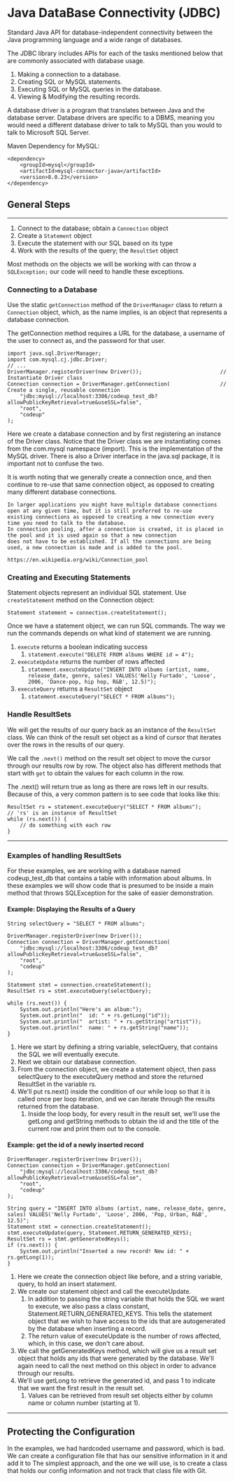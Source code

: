 # Java DataBase Connectivity (JDBC)
Standard Java API for database-independent connectivity between the Java programming language and a wide range of databases.

The JDBC library includes APIs for each of the tasks mentioned below that are commonly associated with database usage.

1. Making a connection to a database.
2. Creating SQL or MySQL statements.
3. Executing SQL or MySQL queries in the database.
4. Viewing & Modifying the resulting records.


A database driver is a program that translates between Java and the database server. Database drivers are specific to a DBMS, meaning you would need a different database driver to talk to MySQL than you would to talk to Microsoft SQL Server.

Maven Dependency for MySQL:

    <dependency>
        <groupId>mysql</groupId>
        <artifactId>mysql-connector-java</artifactId>
        <version>8.0.23</version>
    </dependency>

## General Steps
<hr>

1. Connect to the database; obtain a `Connection` object
2. Create a `Statement` object
3. Execute the statement with our SQL based on its type
4. Work with the results of the query; the `ResultSet` object

Most methods on the objects we will be working with can throw a `SQLException;` our code will need to handle these exceptions.

### Connecting to a Database
Use the static `getConnection` method of the `DriverManager` class to return a `Connection` object, which, as the name implies, is an object that represents a database connection.

The getConnection method requires a URL for the database, a username of the user to connect as, and the password for that user.

    import java.sql.DriverManager;
    import com.mysql.cj.jdbc.Driver;
    // ...
    DriverManager.registerDriver(new Driver());                         // Instantiate Driver class
    Connection connection = DriverManager.getConnection(                // Create a single, reusable connection
        "jdbc:mysql://localhost:3306/codeup_test_db?allowPublicKeyRetrieval=true&useSSL=false",
        "root",
        "codeup"
    );
Here we create a database connection and by first registering an instance of the Driver class. Notice that the Driver class we are instantiating comes from the com.mysql namespace (import). This is the implementation of the MySQL driver. There is also a Driver interface in the java.sql package, it is important not to confuse the two.

It is worth noting that we generally create a connection once, and then continue to re-use that same connection object, as opposed to creating many different database connections.

    In larger applications you might have multiple database connections open at any given time, but it is still preferred to re-use 
    existing connections as opposed to creating a new connection every time you need to talk to the database. 
    In connection pooling, after a connection is created, it is placed in the pool and it is used again so that a new connection 
    does not have to be established. If all the connections are being used, a new connection is made and is added to the pool. 

    https://en.wikipedia.org/wiki/Connection_pool

### Creating and Executing Statements
Statement objects represent an individual SQL statement. Use `createStatement` method on the Connection object:

    Statement statement = connection.createStatement();
Once we have a statement object, we can run SQL commands. The way we run the commands depends on what kind of statement we are running.
1. `execute` returns a boolean indicating success
   1. `statement.execute("DELETE FROM albums WHERE id = 4");`
2. `executeUpdate` returns the number of rows affected
   1. `statement.executeUpdate("INSERT INTO albums (artist, name, release_date, genre, sales) VALUES('Nelly Furtado', 'Loose', 2006, 'Dance-pop, hip hop, R&B', 12.5)");`
3. `executeQuery` returns a `ResultSet` object
   1. `statement.executeQuery("SELECT * FROM albums");`

### Handle ResultSets
We will get the results of our query back as an instance of the `ResultSet` class. We can think of the result set object as a kind of cursor that iterates over the rows in the results of our query.

We call the `.next()` method on the result set object to move the cursor through our results row by row. The object also has different methods that start with `get` to obtain the values for each column in the row.

The .next() will return true as long as there are rows left in our results. Because of this, a very common pattern is to see code that looks like this:

    ResultSet rs = statement.executeQuery("SELECT * FROM albums");
    // 'rs' is an instance of ResultSet
    while (rs.next()) {
        // do something with each row
    }

<hr>

### Examples of handling ResultSets
For these examples, we are working with a database named codeup_test_db that contains a table with information about albums. In these examples we will show code that is presumed to be inside a main method that throws SQLException for the sake of easier demonstration.

#### Example: Displaying the Results of a Query

    String selectQuery = "SELECT * FROM albums";
    
    DriverManager.registerDriver(new Driver());
    Connection connection = DriverManager.getConnection(
        "jdbc:mysql://localhost:3306/codeup_test_db?allowPublicKeyRetrieval=true&useSSL=false",
        "root",
        "codeup"
    );
    
    Statement stmt = connection.createStatement();
    ResultSet rs = stmt.executeQuery(selectQuery);
    
    while (rs.next()) {
        System.out.println("Here's an album:");
        System.out.println("  id: " + rs.getLong("id"));
        System.out.println("  artist: " + rs.getString("artist"));
        System.out.println("  name: " + rs.getString("name"));
    }

1. Here we start by defining a string variable, selectQuery, that contains the SQL we will eventually execute.
2. Next we obtain our database connection.
3. From the connection object, we create a statement object, then pass selectQuery to the executeQuery method and store the returned ResultSet in the variable rs.
4. We'll put rs.next() inside the condition of our while loop so that it is called once per loop iteration, and we can iterate through the results returned from the database. 
   1. Inside the loop body, for every result in the result set, we'll use the getLong and getString methods to obtain the id and the title of the current row and print them out to the console.

#### Example: get the id of a newly inserted record

    DriverManager.registerDriver(new Driver());
    Connection connection = DriverManager.getConnection(
        "jdbc:mysql://localhost:3306/codeup_test_db?allowPublicKeyRetrieval=true&useSSL=false",
        "root",
        "codeup"
    );

    String query = "INSERT INTO albums (artist, name, release_date, genre, sales) VALUES('Nelly Furtado', 'Loose', 2006, 'Pop, Urban, R&B', 12.5)";
    Statement stmt = connection.createStatement();
    stmt.executeUpdate(query, Statement.RETURN_GENERATED_KEYS);
    ResultSet rs = stmt.getGeneratedKeys();
    if (rs.next()) {
        System.out.println("Inserted a new record! New id: " + rs.getLong(1));
    }

1. Here we create the connection object like before, and a string variable, query, to hold an insert statement.
2. We create our statement object and call the executeUpdate. 
   1. In addition to passing the string variable that holds the SQL we want to execute, we also pass a class constant, Statement.RETURN_GENERATED_KEYS. This tells the statement object that we wish to have access to the ids that are autogenerated by the database when inserting a record.
   2. The return value of executeUpdate is the number of rows affected, which, in this case, we don't care about.
3. We call the getGeneratedKeys method, which will give us a result set object that holds any ids that were generated by the database. We'll again need to call the next method on this object in order to advance through our results.
4. We'll use getLong to retrieve the generated id, and pass 1 to indicate that we want the first result in the result set. 
   1. Values can be retrieved from result set objects either by column name or column number (starting at 1).

<hr>

## Protecting the Configuration
In the examples, we had hardcoded username and password, which is bad. We can create a configuration file that has our sensitive information in it and add it to  The simplest approach, and the one we will use, is to create a class that holds our config information and not track that class file with Git.


